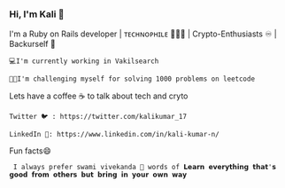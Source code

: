 ### Hi, I'm Kali 👋 

I'm a Ruby on Rails developer | ᴛᴇᴄʜɴᴏᴘʜɪʟᴇ 👨🏻‍💻 | Crypto-Enthusiasts ♾️ | Backurself 👊

    💻I'm currently working in Vakilsearch

    🧑‍🚒I'm challenging myself for solving 1000 problems on leetcode 


Lets have a coffee ☕ to talk about tech and cryto

    Twitter 🐦 : https://twitter.com/kalikumar_17 
        
    LinkedIn 🔗: https://www.linkedin.com/in/kali-kumar-n/
       
Fun facts😄 

     I always prefer swami vivekanda 🙏 words of 𝗟𝗲𝗮𝗿𝗻 𝗲𝘃𝗲𝗿𝘆𝘁𝗵𝗶𝗻𝗴 𝘁𝗵𝗮𝘁'𝘀 𝗴𝗼𝗼𝗱 𝗳𝗿𝗼𝗺 𝗼𝘁𝗵𝗲𝗿𝘀 𝗯𝘂𝘁 𝗯𝗿𝗶𝗻𝗴 𝗶𝗻 𝘆𝗼𝘂𝗿 𝗼𝘄𝗻 𝘄𝗮𝘆

          
  


